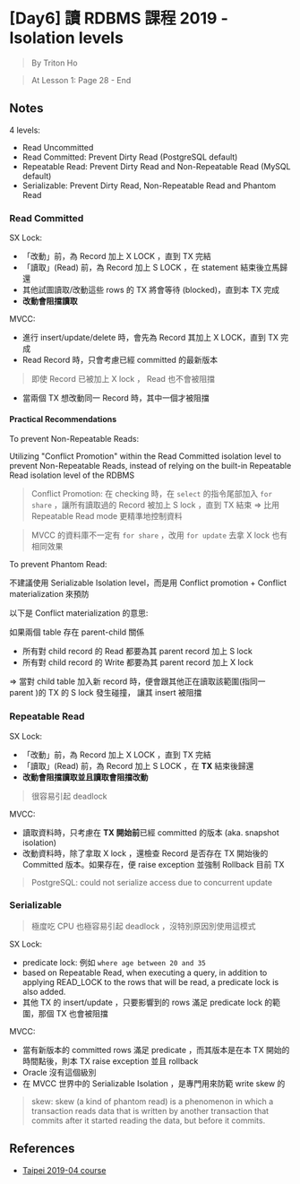# [Day6] 讀 RDBMS 課程 2019 - Isolation levels

> By Triton Ho

> At Lesson 1: Page 28 - End

## Notes

4 levels:

- Read Uncommitted
- Read Committed: Prevent Dirty Read (PostgreSQL default)
- Repeatable Read: Prevent Dirty Read and Non-Repeatable Read (MySQL default)
- Serializable: Prevent Dirty Read, Non-Repeatable Read and Phantom Read

### Read Committed

SX Lock:

- 「改動」前，為 Record 加上 X LOCK ，直到 TX 完結
- 「讀取」(Read) 前，為 Record 加上 S LOCK ，在 statement 結束後立馬歸還
- 其他試圖讀取/改動這些 rows 的 TX 將會等待 (blocked)，直到本 TX 完成
- **改動會阻擋讀取**

MVCC:

- 進行 insert/update/delete 時，會先為 Record 其加上 X LOCK，直到 TX 完成
- Read Record 時，只會考慮已經 committed 的最新版本

> 即使 Record 已被加上 X lock ， Read 也不會被阻擋

- 當兩個 TX 想改動同一 Record 時，其中一個才被阻擋

#### Practical Recommendations

To prevent Non-Repeatable Reads:

Utilizing "Conflict Promotion" within the Read Committed isolation level to prevent Non-Repeatable Reads, instead of relying on the built-in Repeatable Read isolation level of the RDBMS

> Conflict Promotion: 在 checking 時，在 `select` 的指令尾部加入 `for share` ，讓所有讀取過的 Record 被加上 S lock ，直到 TX 結束 => 比用 Repeatable Read mode 更精準地控制資料

> MVCC 的資料庫不一定有 `for share` ，改用 `for update` 去拿 X lock 也有相同效果

To prevent Phantom Read:

不建議使用 Serializable Isolation level，而是用 Conflict promotion + Conflict materialization 來預防

以下是 Conflict materialization 的意思:

如果兩個 table 存在 parent-child 關係

- 所有對 child record 的 Read 都要為其 parent record 加上 S lock
- 所有對 child record 的 Write 都要為其 parent record 加上 X lock

=> 當對 child table 加入新 record 時，便會跟其他正在讀取該範圍(指同一 parent )的 TX 的 S lock 發生碰撞， 讓其 insert 被阻擋

### Repeatable Read

SX Lock:

- 「改動」前，為 Record 加上 X LOCK ，直到 TX 完結
- 「讀取」(Read) 前，為 Record 加上 S LOCK ，在 **TX** 結束後歸還
- **改動會阻擋讀取並且讀取會阻擋改動**

> 很容易引起 deadlock

MVCC:

- 讀取資料時，只考慮在 **TX 開始前**已經 committed 的版本 (aka. snapshot isolation)
- 改動資料時，除了拿取 X lock ，還檢查 Record 是否存在 TX 開始後的 Committed 版本。如果存在，便 raise exception 並強制 Rollback 目前 TX

> PostgreSQL: could not serialize access due to concurrent update

### Serializable

> 極度吃 CPU 也極容易引起 deadlock ，沒特別原因別使用這模式

SX Lock:

- predicate lock: 例如 `where age between 20 and 35`
- based on Repeatable Read, when executing a query, in addition to applying READ_LOCK to the rows that will be read, a predicate lock is also added.
- 其他 TX 的 insert/update ，只要影響到的 rows 滿足 predicate lock 的範圍，那個 TX 也會被阻擋

MVCC:

- 當有新版本的 committed rows 滿足 predicate ，而其版本是在本 TX 開始的時間點後，則本 TX raise exception 並且 rollback
- Oracle 沒有這個級別
- 在 MVCC 世界中的 Serializable Isolation ，是專門用來防範 write skew 的

> skew: skew (a kind of phantom read) is a phenomenon in which a transaction reads data that is written by another transaction that commits after it started reading the data, but before it commits.

## References

- [Taipei 2019-04 course](https://github.com/TritonHo/slides/tree/master/Taipei%202019-04%20course)
